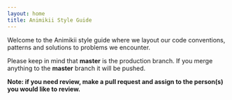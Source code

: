 ```yaml
---
layout: home
title: Animikii Style Guide
---
```


Welcome to the Animikii style guide where we layout our code conventions, patterns and solutions to problems we encounter.

Please keep in mind that **master** is the production branch. If you merge anything to the **master** branch it will be pushed.

**Note: if you need review, make a pull request and assign to the person(s) you would like to review.**
